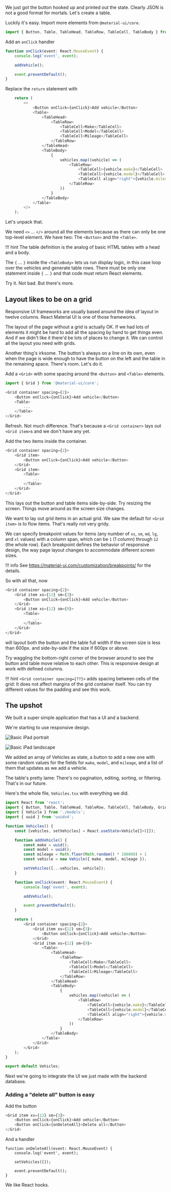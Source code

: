 We just got the button hooked up and printed out the state. Clearly JSON is not a good format for mortals. Let's create a table.

Luckily it's easy. Import more elements from `@material-ui/core`.

```typescript
import { Button, Table, TableHead, TableRow, TableCell, TableBody } from '@material-ui/core';
```

Add an `onClick` handler

```typescript
function onClick(event: React.MouseEvent) {
    console.log('event', event);

    addVehicle();

    event.preventDefault();
}
```

Replace the `return` statement with

```typescript
    return (
        <>
            <Button onClick={onClick}>Add vehicle</Button>
            <Table>
                <TableHead>
                    <TableRow>
                        <TableCell>Make</TableCell>
                        <TableCell>Model</TableCell>
                        <TableCell>Mileage</TableCell>
                    </TableRow>
                </TableHead>
                <TableBody>
                    {
                        vehicles.map((vehicle) => (
                            <TableRow>
                                <TableCell>{vehicle.make}</TableCell>
                                <TableCell>{vehicle.model}</TableCell>
                                <TableCell align="right">{vehicle.mileage}</TableCell>
                            </TableRow>
                        ))
                    }
                </TableBody>
            </Table>
        </>
    );
```

Let's unpack that.

We need `<>` ... `</>` around all the elements because as there can only be one top-level element. We have two: The `<Button>` and the `<Table>`.

!!! hint
    The table definition is the analog of basic HTML tables with a head and a body. 

The `{` ... `}` inside the `<TableBody>` lets us run display logic, in this case loop over the vehicles and generate table rows. There must be only one statement inside `{` ... `}` and that code must return React elements.

Try it. Not bad. But there's more.

## Layout likes to be on a grid

Responsive UI frameworks are usually based around the idea of layout in twelve columns. React Material UI is one of those frameworks.

The layout of the page without a grid is actually OK. If we had lots of elements it might be hard to add all the spacing by hand to get things even. And if we didn't like it there'd be lots of places to change it. We can control all the layout you need with grids.

Another thing's irksome. The button's always on a line on its own, even when the page is wide enough to have the button on the left and the table in the remaining space. There's room. Let's do it.

Add a `<Grid>` with some spacing around the `<Button>` and `<Table>` elements. 

```typescript
import { Grid } from '@material-ui/core';
```

```typescript
<Grid container spacing={2}>
    <Button onClick={onClick}>Add vehicle</Button>
    <Table>
        ...
    </Table>
</Grid>
```

Refresh. Not much difference. That's because a `<Grid container>` lays out `<Grid item>`s and we don't have any yet.

Add the two items inside the container. 

```typescript
<Grid container spacing={2}>
    <Grid item>
        <Button onClick={onClick}>Add vehicle</Button>
    </Grid>
    <Grid item>
        <Table>
            ...
        </Table>
    </Grid>
</Grid>
```

This lays out the button and table items side-by-side. Try resizing the screen. Things move around as the screen size changes.

We want to lay out grid items in an actual grid. We saw the default for `<Grid item>` is to flow items. That's really not very gridy.

We can specify breakpoint values for items (any number of `xs`, `sm`, `md`, `lg`, and `xl` values) with a column span, which can be `1` (1 column) through `12` (the whole row). Each breakpoint defines the behavior of responsive design, the way page layout changes to accommodate different screen sizes.

!!! info
    See <https://material-ui.com/customization/breakpoints/> for the details.

So with all that, now

```typescript
<Grid container spacing={2}>
    <Grid item xs={12} sm={3}>
        <Button onClick={onClick}>Add vehicle</Button>
    </Grid>
    <Grid item xs={12} sm={9}>
        <Table>
            ...
        </Table>
    </Grid>
</Grid>
```

will layout both the button and the table full width if the screen size is less than 600px. and side-by-side if the size if 600px or above.

Try waggling the bottom-right corner of the browser around to see the button and table move relative to each other. This is responsive design at work with defined columns.

!!! hint
    `<Grid container spacing={??}>` adds spacing between cells of the grid: It does not affect margins of the grid container itself. You can try different values for the padding and see this work.

## The upshot

We built a super simple application that has a UI and a backend.

We're starting to use responsive design.

![Basic iPad portrait](./assets/screenshots/basic-ipad-portrait.png)

![Basic iPad landscape](./assets/screenshots/basic-ipad-landscape.png)

We added an array of Vehicles as state, a button to add a new one with some random values for the fields for `make`, `model`, and `mileage`, and a list of them that updates as we add a vehicle.

The table's pretty lame: There's no pagination, editing, sorting, or filtering. That's in our future.

Here's the whole file, `Vehicles.tsx` with everything we did.

```typescript
import React from 'react';
import { Button, Table, TableHead, TableRow, TableCell, TableBody, Grid } from '@material-ui/core';
import { Vehicle } from './models';
import { uuid } from 'uuidv4';

function Vehicles() {
    const [vehicles, setVehicles] = React.useState<Vehicle[]>([]);

    function addVehicle() {
        const make = uuid();
        const model = uuid();
        const mileage = Math.floor(Math.random() * 100000) + 1
        const vehicle = new Vehicle({ make, model, mileage });

        setVehicles([...vehicles, vehicle]);
    }

    function onClick(event: React.MouseEvent) {
        console.log('event', event);

        addVehicle();

        event.preventDefault();
    }

    return (
        <Grid container spacing={2}>
            <Grid item xs={12} sm={3}>
                <Button onClick={onClick}>Add vehicle</Button>
            </Grid>
            <Grid item xs={12} sm={9}>
                <Table>
                    <TableHead>
                        <TableRow>
                            <TableCell>Make</TableCell>
                            <TableCell>Model</TableCell>
                            <TableCell>Mileage</TableCell>
                        </TableRow>
                    </TableHead>
                    <TableBody>
                        {
                            vehicles.map((vehicle) => (
                                <TableRow>
                                    <TableCell>{vehicle.make}</TableCell>
                                    <TableCell>{vehicle.model}</TableCell>
                                    <TableCell align="right">{vehicle.mileage}</TableCell>
                                </TableRow>
                            ))
                        }
                    </TableBody>
                </Table>
            </Grid>
        </Grid>
    );
}

export default Vehicles;
```

Next we're going to integrate the UI we just made with the backend database.

### Adding a "delete all" button is easy

Add the button

```typescript
<Grid item xs={12} sm={3}>
    <Button onClick={onClick}>Add vehicle</Button>
    <Button onClick={onDeleteAll}>Delete all</Button>
</Grid>
```

And a handler

```
function onDeleteAll(event: React.MouseEvent) {
    console.log('event', event);

    setVehicles([]);

    event.preventDefault();
}
```

We like React hooks.
